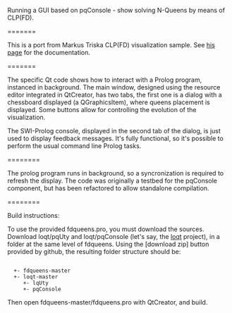 Running a GUI based on pqConsole - show solving N-Queens by means of CLP(FD).

=======

This is a port from Markus Triska CLP(FD) visualization sample.
See [his page](http://www.logic.at/prolog/queens/queens.html) for the documentation.

=======

The specific Qt code shows how to interact with a Prolog program, instanced in background.
The main window, designed using the resource editor integrated in QtCreator, has two tabs,
the first one is a dialog with a chessboard displayed (a QGraphicsItem), where queens placement
is displayed. Some buttons allow for controlling the evolution of the visualization.

The SWI-Prolog console, displayed in the second tab of the dialog, is just used to display feedback messages.
It's fully functional, so it's possible to perform the usual command line Prolog tasks.

========

The prolog program runs in background, so a syncronization is required to refresh the display.
The code was originally a testbed for the pqConsole component, but has been refactored
to allow standalone compilation.

========

Build instructions:

To use the provided fdqueens.pro, you must download the sources.
Download loqt/pqUty and loqt/pqConsole (let's say, the [loqt](https://github.com/CapelliC/loqt) project),
in a folder at the same level of fdqueens.
Using the [download zip] button provided by github, the resulting folder structure should be:

~~~~

  +- fdqueens-master
  +- loqt-master
     +- lqUty
     +- pqConsole

~~~~

Then open fdqueens-master/fdqueens.pro with QtCreator, and build.
